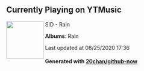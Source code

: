 ## Currently Playing on YTMusic

[<img align="left" width="100" src="https://lh3.googleusercontent.com/3vfqXqoAZujk6LgSiDvXnojbLhE5o1hJFaeiqeHQii9eZEpoZ6Kz5Fk57voGRqQFjOvTNGWcjYSOt7c">](https://music.youtube.com/channel/UC62CjlrklkrLDtbs5nfVsbw)

SID - Rain

**Albums**: Rain

Last updated at 08/25/2020 17:36

#### Generated with [20chan/github-now](https://github.com/20chan/github-now)


<!--
**20chan/20chan** is a ✨ _special_ ✨ repository because its `README.md` (this file) appears on your GitHub profile.

Here are some ideas to get you started:

- 🔭 I’m currently working on ...
- 🌱 I’m currently learning ...
- 👯 I’m looking to collaborate on ...
- 🤔 I’m looking for help with ...
- 💬 Ask me about ...
- 📫 How to reach me: ...
- 😄 Pronouns: ...
- ⚡ Fun fact: ...
-->
